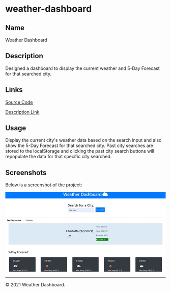 # weather-dashboard

## Name
Weather Dashboard


## Description
Designed a dashboard to display the current weather and 5-Day Forecast for that searched city.

## Links
[Source Code](https://github.com/asantercureton/weather-dashboard)


[Description Link](https://asantercureton.github.io/weather-dashboard/)


## Usage
Display the current city's weather data based on the search input and also show the 5-Day Forecast for that searched city. Past city searches are stored to the localStorage and clicking the past city search buttons will repopulate the data for that specific city searched.


## Screenshots
Below is a screenshot of the project:

![Image of html](./assets/images/weather-dashboard.jpg)

---
© 2021 Weather Dashboard.